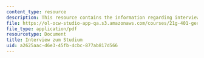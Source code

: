 ```yaml
---
content_type: resource
description: This resource contains the information regarding interview zum studium.
file: https://ol-ocw-studio-app-qa.s3.amazonaws.com/courses/21g-401-german-i-fall-2008/a2625aacd6e345fb4cbc877ab817d566_MIT21G_401F08_studium.pdf
file_type: application/pdf
resourcetype: Document
title: Interview zum Studium
uid: a2625aac-d6e3-45fb-4cbc-877ab817d566
---
```

